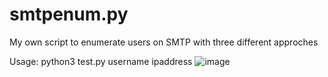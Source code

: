 # smtpenum.py
My own script to enumerate users on SMTP with three different approches

Usage: python3 test.py username ipaddress
![image](https://github.com/user-attachments/assets/ec7963b5-ea0f-48c8-a146-08bc4da66093)
